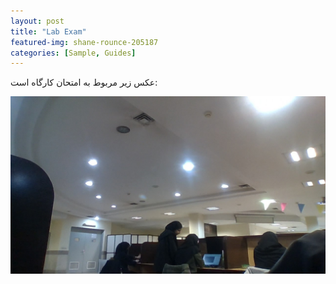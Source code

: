 ```yaml
---
layout: post
title: "Lab Exam"
featured-img: shane-rounce-205187
categories: [Sample, Guides]
---
```


عکس زیر مربوط به امتحان کارگاه است:

![alt text](../assets/img/posts/class.jpg "Class Picture")